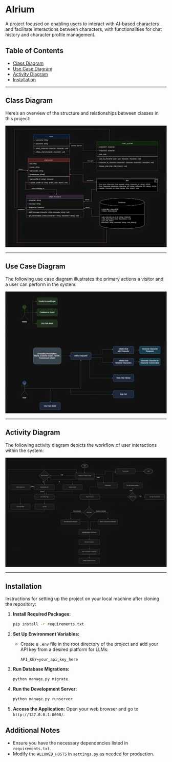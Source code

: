 # AIrium
A project focused on enabling users to interact with AI-based characters and facilitate interactions between characters, with functionalities for chat history and character profile management.

## Table of Contents
- [Class Diagram](#class-diagram)
- [Use Case Diagram](#use-case-diagram)
- [Activity Diagram](#activity-diagram)
- [Installation](#installation)
---

## Class Diagram
Here’s an overview of the structure and relationships between classes in this project:

![Class Diagram](schema/class_diagram.jpg)

---

## Use Case Diagram
The following use case diagram illustrates the primary actions a visitor and a user can perform in the system:

![Use Case Diagram](schema/usecase_diagram.jpg)

---

## Activity Diagram
The following activity diagram depicts the workflow of user interactions within the system:

![Activity Diagram](schema/activity_diagram.jpg)

---

## Installation
Instructions for setting up the project on your local machine after cloning the repository:
1. **Install Required Packages:**
   ```bash
   pip install -r requirements.txt
   ```

2. **Set Up Environment Variables:**
   - Create a `.env` file in the root directory of the project and add your API key from a desired platform for LLMs:
     ```
     API_KEY=your_api_key_here
     ```

3. **Run Database Migrations:**
   ```bash
   python manage.py migrate
   ```


4. **Run the Development Server:**
   ```bash
   python manage.py runserver
   ```

5. **Access the Application:**
   Open your web browser and go to `http://127.0.0.1:8000/`.

## Additional Notes
- Ensure you have the necessary dependencies listed in `requirements.txt`.
- Modify the `ALLOWED_HOSTS` in `settings.py` as needed for production.

